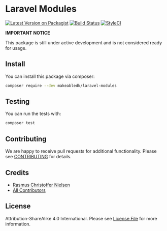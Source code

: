 
# Laravel Modules

[![Latest Version on Packagist](https://img.shields.io/packagist/v/makeabledk/laravel-modules.svg?style=flat-square)](https://packagist.org/packages/makeabledk/laravel-modules)
[![Build Status](https://img.shields.io/travis/makeabledk/laravel-modules/master.svg?style=flat-square)](https://travis-ci.org/makeabledk/laravel-modules)
[![StyleCI](https://styleci.io/repos/123456789/shield?branch=master)](https://styleci.io/repos/123456789)


**IMPORTANT NOTICE** 

This package is still under active development and is not considered ready for usage.

## Install

You can install this package via composer:

``` bash
composer require --dev makeabledk/laravel-modules
```

## Testing

You can run the tests with:

```bash
composer test
```

## Contributing

We are happy to receive pull requests for additional functionality. Please see [CONTRIBUTING](CONTRIBUTING.md) for details.

## Credits

- [Rasmus Christoffer Nielsen](https://github.com/rasmuscnielsen)
- [All Contributors](../../contributors)

## License

Attribution-ShareAlike 4.0 International. Please see [License File](LICENSE.md) for more information.
